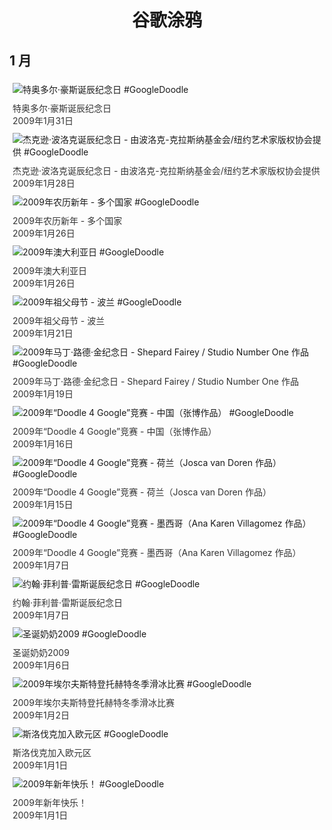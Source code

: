 
<h1 align="center"> 谷歌涂鸦 </h1>




## 1 月

<div class="image">


<img src="https://lh3.googleusercontent.com/1U126v6sUmYQKCvmEvtFnYw0p6f-2tBQNbxKen_xY1f3ATOEBmjKHBBzGbX1hhtfDBluXyubI92swovMCwLzbwUZPY1E84E9q7we_p3Z1A=s660" alt="特奥多尔·豪斯诞辰纪念日 #GoogleDoodle" style="margin: 5px"/>
<div class="info" style="font-size: 14px; color:#333333; margin:5px"><div class="title">特奥多尔·豪斯诞辰纪念日</div><div class="date">2009年1月31日</div></div>

<img src="https://lh3.googleusercontent.com/jHUDinnevG6pxQu6hLdIp65EjVTREV9ZVCWJzZY5y1YthcJKYSY51S03B1bflVYIXjiz52D69YA5XASsSeMzhh8Y9zuj7PVGBFaZpNAY=s660" alt="杰克逊·波洛克诞辰纪念日 - 由波洛克-克拉斯纳基金会/纽约艺术家版权协会提供 #GoogleDoodle" style="margin: 5px"/>
<div class="info" style="font-size: 14px; color:#333333; margin:5px"><div class="title">杰克逊·波洛克诞辰纪念日 - 由波洛克-克拉斯纳基金会/纽约艺术家版权协会提供</div><div class="date">2009年1月28日</div></div>

<img src="https://lh3.googleusercontent.com/nMGa8QuRB6V3SXhkovw8Wqv3fBlFEqtecOWsdzWMPdaMOPC5ZE1IfpN78u7skONQoOUHS8oHeU1zI6N3jtRXXDSyebs0-lZU3BDHSpcu=s660" alt="2009年农历新年 - 多个国家 #GoogleDoodle" style="margin: 5px"/>
<div class="info" style="font-size: 14px; color:#333333; margin:5px"><div class="title">2009年农历新年 - 多个国家</div><div class="date">2009年1月26日</div></div>

<img src="https://lh3.googleusercontent.com/kchs7abDeuBAGb-Z6b9SBJ30T-Jc9uuUrefb6TN-xml4wvtPvTX5O7vHpJFst_aQdw0kp2-1PUUbU_jNl5KMGOih1ixRbu5A6IgkwAiZ=s660" alt="2009年澳大利亚日 #GoogleDoodle" style="margin: 5px"/>
<div class="info" style="font-size: 14px; color:#333333; margin:5px"><div class="title">2009年澳大利亚日</div><div class="date">2009年1月26日</div></div>

<img src="https://lh3.googleusercontent.com/nLGm1q6kvjgWXoiwjPxHJKikugeRpSxDTl-HS0nCAuPWVPp_ykiQrGVhKcPcLHz6A_QIgC_ja5mXFAr-605qMIYtq5VPsi8TrkJAfZH6=s660" alt="2009年祖父母节 - 波兰 #GoogleDoodle" style="margin: 5px"/>
<div class="info" style="font-size: 14px; color:#333333; margin:5px"><div class="title">2009年祖父母节 - 波兰</div><div class="date">2009年1月21日</div></div>

<img src="//www.google.com/logos/2009/mlk09.gif" alt="2009年马丁·路德·金纪念日 - Shepard Fairey / Studio Number One 作品 #GoogleDoodle" style="margin: 5px"/>
<div class="info" style="font-size: 14px; color:#333333; margin:5px"><div class="title">2009年马丁·路德·金纪念日 - Shepard Fairey / Studio Number One 作品</div><div class="date">2009年1月19日</div></div>

<img src="//www.google.com/logos/2009/cn_doodle4google09v.gif" alt="2009年“Doodle 4 Google”竞赛 - 中国（张博作品） #GoogleDoodle" style="margin: 5px"/>
<div class="info" style="font-size: 14px; color:#333333; margin:5px"><div class="title">2009年“Doodle 4 Google”竞赛 - 中国（张博作品）</div><div class="date">2009年1月16日</div></div>

<img src="https://lh3.googleusercontent.com/7UtA_BBXtN8PjlU8yBk1GtZJKMGUfka2oQ57buvULNGjv9V-XKrhMg6MaufYGySeeczSB06MhotEHgJax2lenI-JYH4Dj4RckPN2Ld9M=s660" alt="2009年“Doodle 4 Google”竞赛 - 荷兰（Josca van Doren 作品） #GoogleDoodle" style="margin: 5px"/>
<div class="info" style="font-size: 14px; color:#333333; margin:5px"><div class="title">2009年“Doodle 4 Google”竞赛 - 荷兰（Josca van Doren 作品）</div><div class="date">2009年1月15日</div></div>

<img src="//www.google.com/logos/2009/d4gmexico08.gif" alt="2009年“Doodle 4 Google”竞赛 - 墨西哥（Ana Karen Villagomez 作品） #GoogleDoodle" style="margin: 5px"/>
<div class="info" style="font-size: 14px; color:#333333; margin:5px"><div class="title">2009年“Doodle 4 Google”竞赛 - 墨西哥（Ana Karen Villagomez 作品）</div><div class="date">2009年1月7日</div></div>

<img src="https://lh3.googleusercontent.com/5W4jS7iNRo-ZgeiFWTOXmbAQnNjExX2QWgiStTAKIQnvnaomAdRqwe2anEY6MHXg5pzVe_Ax0P1QIaG2M8n9RKxRxYRNSAb4QvgEUiM=s660" alt="约翰·菲利普·雷斯诞辰纪念日 #GoogleDoodle" style="margin: 5px"/>
<div class="info" style="font-size: 14px; color:#333333; margin:5px"><div class="title">约翰·菲利普·雷斯诞辰纪念日</div><div class="date">2009年1月7日</div></div>

<img src="https://lh3.googleusercontent.com/P3aQPXU6u-HIeH3Bv6oL_ibWBCgwqt9125-LvO49gc5qZ0udVHIsYDAX5k5Dabgyy7AzfWNHH0dbp_ODtKQPTU7tFqqmlVC0enR5u0IL=s660" alt="圣诞奶奶2009 #GoogleDoodle" style="margin: 5px"/>
<div class="info" style="font-size: 14px; color:#333333; margin:5px"><div class="title">圣诞奶奶2009</div><div class="date">2009年1月6日</div></div>

<img src="https://lh3.googleusercontent.com/Ps6GctrFDDNz0HAdD0LkRMeIjVytYtZ6WMZQZhsCPxid78TF7LKkYYDM0Bj2bqZS5kHrWUd9kolfDVKS7yfuP-jkPS6WtwHJpb8h0OQJCw=s660" alt="2009年埃尔夫斯特登托赫特冬季滑冰比赛 #GoogleDoodle" style="margin: 5px"/>
<div class="info" style="font-size: 14px; color:#333333; margin:5px"><div class="title">2009年埃尔夫斯特登托赫特冬季滑冰比赛</div><div class="date">2009年1月2日</div></div>

<img src="https://lh3.googleusercontent.com/wgo9rRLggidxxZwyJjkKwImjlamNiPL7vfpDaOOmyP9TdGTmvpYNh2tq6wk56yCAeoTbrmvKJTbdUZHe9B83fbMaZjIXFKhpLDizoRa5=s660" alt="斯洛伐克加入欧元区 #GoogleDoodle" style="margin: 5px"/>
<div class="info" style="font-size: 14px; color:#333333; margin:5px"><div class="title">斯洛伐克加入欧元区</div><div class="date">2009年1月1日</div></div>

<img src="https://lh3.googleusercontent.com/iuRfebOfC7oxq-WxTxDkc01aPdqNdp1AVdFSt61q-qgafauWASCiEHtAPivPsno3TiWg417LJx6_mNvUBaoueY5uUIJlaXBk4AkpZ7UY=s660" alt="2009年新年快乐！ #GoogleDoodle" style="margin: 5px"/>
<div class="info" style="font-size: 14px; color:#333333; margin:5px"><div class="title">2009年新年快乐！</div><div class="date">2009年1月1日</div></div>

</div>








